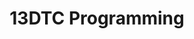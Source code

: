 ---
title: 13DTC Programming
layout: auto_contents
hide_toc: true
categories:
  - setup:
    category_name: First steps
    category_items:
      - setup_windows:
        item_name: Set up on Windows
        item_desc: Install VSCode, Python via scoop
        item_icon: /img/setup.svg
        item_page: /classroom/setup-windows
      - setup_macos:
        item_name: Set up on macOS
        item_desc: Install VSCode, Python via Homebrew
        item_icon: /img/setup.svg
        item_page: /classroom/setup-macos
      - setup_linux:
        item_name: Set up on Linux
        item_desc: Install Python via pyenv
        item_icon: /img/setup.svg
        item_page: /classroom/setup-linux
      - glossary:
        item_name: Glossary
        item_icon: /12dtc/programming/img/dictionaries.svg
        item_page: /classroom/glossary
      - cheatsheet:
        item_name: Cheat Sheet
        item_desc: Helpful code snippets
        item_icon: /12dtc/programming/img/dictionaries.svg
        item_page: cheatsheet
  - recap:
    category_name: Recap
    category_items:
      - intro:
        item_name: Intro
        item_desc: Revise Python from 12DTC
        item_icon: img/programming.svg
        item_page: intro
  - oop:
    category_name: Object-oriented programming
    category_items:
      - oop:
        item_name: Intro to OOP
        item_desc: Classes, objects, oh my!
        item_icon: img/oop.svg
        item_page: oop
      - properties:
        item_name: Properties
        item_desc: Restrict access to class members
        item_icon: img/properties.svg
        item_page: properties
      - methods:
        item_name: Methods
        item_desc: Make your objects do things
        item_icon: img/methods.svg
        item_page: methods
      - inheritance:
        item_name: Inheritance
        item_desc: Down with the class hierarchy!
        item_icon: img/inheritance.svg
        item_page: inheritance
      - protocols:
        item_name: Protocols
        item_desc: Fulfill the promises another class makes
        item_icon: img/protocols.svg
        item_page: protocols
  - packaging:
    category_name: Packaging and Testing
    category_items:
      - packages:
        item_name: Packages and Modules
        item_desc: Import code from separate files
        item_icon: img/packages.svg
        item_page: packages
      - testing:
        item_name: Automatic testing
        item_desc: Testing tables? No, this is Pytest!
        item_icon: img/testing.svg
        item_page: testing
  - gui:
    category_name: Graphical User Interfaces
    category_items:
      - gui:
        item_name: Intro to GUI
        item_desc: Make a window appear on a screen
        item_icon: img/gui.svg
        item_page: gui
      - layouts:
        item_name: Layouts
        item_desc: Put widgets on your window
        item_icon: img/layouts.svg
        item_page: layouts
      - form:
        item_name: Form layouts
        item_desc: Put labels next to widgets on your window
        item_icon: img/form.svg
        item_page: form
      - docs:
        item_name: Qt documentation
        item_desc: Learn about other widgets for your window
        item_icon: img/docs.svg
        item_page: https://matuadoc.co.nz/docs/graphical-user-interfaces/widgets/other-widgets/
      - styles:
        item_name: Styles
        item_desc: Make the widgets on your window look nice
        item_icon: img/styles.svg
        item_page: https://matuadoc.co.nz/docs/graphical-user-interfaces/widgets/customising-widget-appearance/
  - events:
    category_name: Event handling
    category_items:
      - events:
        item_name: Intro to Events
        item_desc: Make the widgets on your window do things
        item_icon: img/events.svg
        item_page: events
      - data:  
        item_name: Widget data
        item_desc: Get data from the widgets on your window
        item_icon: img/data.svg
        item_page: https://matuadoc.co.nz/docs/graphical-user-interfaces/events/getting-widget-information/
      - events_oop:
        item_name: Events & OOP
        item_desc: Add objects to your window code
        item_icon: img/drinks.svg
        item_page: https://matuadoc.co.nz/docs/graphical-user-interfaces/events/events-and-oop/
      - events_oop_ii:
        item_name: Events & OOP II
        item_desc: Modify the objects in your window code
        item_icon: img/soda.svg
        item_page: https://matuadoc.co.nz/docs/graphical-user-interfaces/events/events-and-oop-modifying-objects/
      - events_oop_iii:
        item_name: Events & OOP III
        item_desc: Make use of object methods in your window code
        item_icon: img/juice.svg
        item_page: events_oop_iii
  - tasks:
    category_name: Tasks
    category_items:
      - pet:
        item_name: Virtual Pet
        item_desc: Bring your objects to life!
        item_icon: img/virtual-pet.svg
        item_page: virtual-pet
      - shop:
        item_name: Kai UI
        item_desc: Create an ordering system for the Onslow café
        item_icon: img/shop.svg
        item_page: shop
---